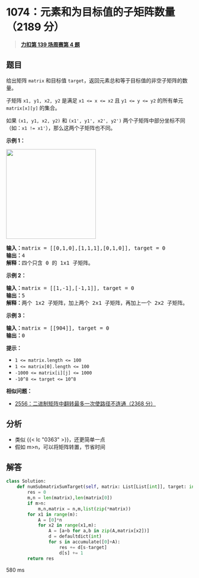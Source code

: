 # 1074：元素和为目标值的子矩阵数量（2189 分）


> <u>**[力扣第 139 场周赛第 4 题](https://leetcode.cn/problems/number-of-submatrices-that-sum-to-target/)**</u>

## 题目

<p>给出矩阵 <code>matrix</code> 和目标值 <code>target</code>，返回元素总和等于目标值的非空子矩阵的数量。</p>

<p>子矩阵 <code>x1, y1, x2, y2</code> 是满足 <code>x1 &lt;= x &lt;= x2</code> 且 <code>y1 &lt;= y &lt;= y2</code> 的所有单元 <code>matrix[x][y]</code> 的集合。</p>

<p>如果 <code>(x1, y1, x2, y2)</code> 和 <code>(x1', y1', x2', y2')</code> 两个子矩阵中部分坐标不同（如：<code>x1 != x1'</code>），那么这两个子矩阵也不同。</p>



<p><strong>示例 1：</strong></p>

<p><img alt="" src="https://assets.leetcode.com/uploads/2020/09/02/mate1.jpg" style="width: 242px; height: 242px;" /></p>

<pre>
<strong>输入：</strong>matrix = [[0,1,0],[1,1,1],[0,1,0]], target = 0
<strong>输出：</strong>4
<strong>解释：</strong>四个只含 0 的 1x1 子矩阵。
</pre>

<p><strong>示例 2：</strong></p>

<pre>
<strong>输入：</strong>matrix = [[1,-1],[-1,1]], target = 0
<strong>输出：</strong>5
<strong>解释：</strong>两个 1x2 子矩阵，加上两个 2x1 子矩阵，再加上一个 2x2 子矩阵。
</pre>

<p><strong>示例 3：</strong></p>

<pre>
<strong>输入：</strong>matrix = [[904]], target = 0
<strong>输出：</strong>0
</pre>



<p><strong><strong>提示：</strong></strong></p>

<ul>
<li><code>1 &lt;= matrix.length &lt;= 100</code></li>
<li><code>1 &lt;= matrix[0].length &lt;= 100</code></li>
<li><code>-1000 &lt;= matrix[i][j] &lt;= 1000</code></li>
<li><code>-10^8 &lt;= target &lt;= 10^8</code></li>
</ul>


**相似问题：**
- [2556：二进制矩阵中翻转最多一次使路径不连通（2368 分）](/leetcode/2556)


## 分析

- 类似 {{< lc "0363" >}}，还更简单一点
- 假如 m>n，可以将矩阵转置，节省时间
## 解答


```python
class Solution:
    def numSubmatrixSumTarget(self, matrix: List[List[int]], target: int) -> int:
        res = 0
        m,n = len(matrix),len(matrix[0])
        if m>n:
            m,n,matrix = n,m,list(zip(*matrix))
        for x1 in range(m):
            A = [0]*n
            for x2 in range(x1,m):
                A = [a+b for a,b in zip(A,matrix[x2])]
                d = defaultdict(int)
                for s in accumulate([0]+A):
                    res += d[s-target]
                    d[s] += 1
        return res
```
580 ms

